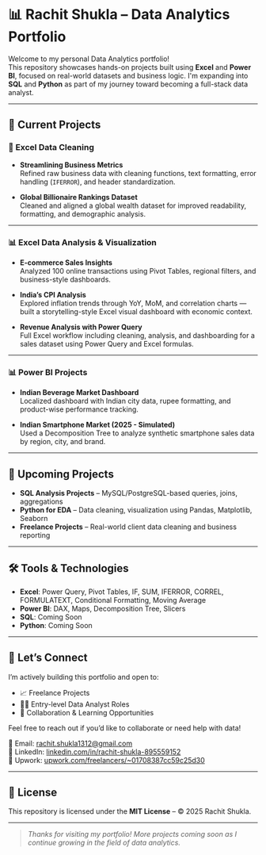 # 📊 Rachit Shukla – Data Analytics Portfolio

Welcome to my personal Data Analytics portfolio!  
This repository showcases hands-on projects built using **Excel** and **Power BI**, focused on real-world datasets and business logic. I'm expanding into **SQL** and **Python** as part of my journey toward becoming a full-stack data analyst.

---

## 📂 Current Projects

### 🧹 Excel Data Cleaning

- **Streamlining Business Metrics**  
  Refined raw business data with cleaning functions, text formatting, error handling (`IFERROR`), and header standardization.

- **Global Billionaire Rankings Dataset**  
  Cleaned and aligned a global wealth dataset for improved readability, formatting, and demographic analysis.

---

### 📊 Excel Data Analysis & Visualization

- **E-commerce Sales Insights**  
  Analyzed 100 online transactions using Pivot Tables, regional filters, and business-style dashboards.

- **India’s CPI Analysis**  
  Explored inflation trends through YoY, MoM, and correlation charts — built a storytelling-style Excel visual dashboard with economic context.

- **Revenue Analysis with Power Query**  
  Full Excel workflow including cleaning, analysis, and dashboarding for a sales dataset using Power Query and Excel formulas.

---

### 📊 Power BI Projects

- **Indian Beverage Market Dashboard**  
  Localized dashboard with Indian city data, rupee formatting, and product-wise performance tracking.

- **Indian Smartphone Market (2025 - Simulated)**  
  Used a Decomposition Tree to analyze synthetic smartphone sales data by region, city, and brand.

---

## 🚀 Upcoming Projects

- **SQL Analysis Projects** – MySQL/PostgreSQL-based queries, joins, aggregations  
- **Python for EDA** – Data cleaning, visualization using Pandas, Matplotlib, Seaborn  
- **Freelance Projects** – Real-world client data cleaning and business reporting

---

## 🛠 Tools & Technologies

- **Excel**: Power Query, Pivot Tables, IF, SUM, IFERROR, CORREL, FORMULATEXT, Conditional Formatting, Moving Average
- **Power BI**: DAX, Maps, Decomposition Tree, Slicers  
- **SQL**: Coming Soon  
- **Python**: Coming Soon

---

## 🤝 Let’s Connect

I’m actively building this portfolio and open to:
- 📈 Freelance Projects  
- 🧑‍💼 Entry-level Data Analyst Roles  
- 🤝 Collaboration & Learning Opportunities

Feel free to reach out if you’d like to collaborate or need help with data!

📧 Email: [rachit.shukla1312@gmail.com](mailto:rachit.shukla1312@gmail.com)  
🔗 LinkedIn: [linkedin.com/in/rachit-shukla-895559152](https://www.linkedin.com/in/rachit-shukla-895559152/)  
💼 Upwork: [upwork.com/freelancers/~01708387cc59c25d30](https://www.upwork.com/freelancers/~01708387cc59c25d30?viewMode=1)

---

## 📄 License

This repository is licensed under the **MIT License** – © 2025 Rachit Shukla.

---

> *Thanks for visiting my portfolio! More projects coming soon as I continue growing in the field of data analytics.*
